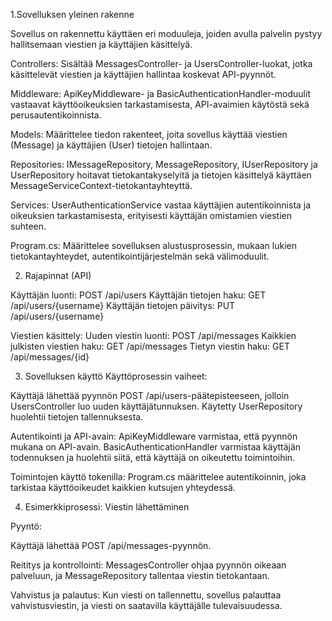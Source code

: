   1.Sovelluksen yleinen rakenne
  
  Sovellus on rakennettu käyttäen eri moduuleja, joiden avulla palvelin pystyy hallitsemaan viestien ja käyttäjien käsittelyä.

  Controllers: Sisältää MessagesController- ja UsersController-luokat, jotka käsittelevät viestien ja käyttäjien hallintaa koskevat API-pyynnöt.

  Middleware: ApiKeyMiddleware- ja BasicAuthenticationHandler-moduulit vastaavat käyttöoikeuksien tarkastamisesta, API-avaimien käytöstä sekä perusautentikoinnista.

  Models: Määrittelee tiedon rakenteet, joita sovellus käyttää viestien (Message) ja käyttäjien (User) tietojen hallintaan.

  Repositories: IMessageRepository, MessageRepository, IUserRepository ja UserRepository hoitavat tietokantakyselyitä ja tietojen käsittelyä käyttäen MessageServiceContext-tietokantayhteyttä.

  Services: UserAuthenticationService vastaa käyttäjien autentikoinnista ja oikeuksien tarkastamisesta, erityisesti käyttäjän omistamien viestien suhteen.

  Program.cs: Määrittelee sovelluksen alustusprosessin, mukaan lukien tietokantayhteydet, autentikointijärjestelmän sekä välimoduulit.

  2. Rajapinnat (API)
     
  Käyttäjän luonti: POST /api/users
  Käyttäjän tietojen haku: GET /api/users/{username}
  Käyttäjän tietojen päivitys: PUT /api/users/{username}
  
  Viestien käsittely:
  Uuden viestin luonti: POST /api/messages
  Kaikkien julkisten viestien haku: GET /api/messages
  Tietyn viestin haku: GET /api/messages/{id}
  
  3. Sovelluksen käyttö
  Käyttöprosessin vaiheet:

Käyttäjä lähettää pyynnön POST /api/users-päätepisteeseen, jolloin UsersController luo uuden käyttäjätunnuksen. Käytetty UserRepository huolehtii tietojen tallennuksesta.

Autentikointi ja API-avain:
ApiKeyMiddleware varmistaa, että pyynnön mukana on API-avain. BasicAuthenticationHandler varmistaa käyttäjän todennuksen ja huolehtii siitä, että käyttäjä on oikeutettu toimintoihin.

Toimintojen käyttö tokenilla:
Program.cs määrittelee autentikoinnin, joka tarkistaa käyttöoikeudet kaikkien kutsujen yhteydessä.

4. Esimerkkiprosessi: Viestin lähettäminen

Pyyntö:

Käyttäjä lähettää POST /api/messages-pyynnön.

Reititys ja kontrollointi:
MessagesController ohjaa pyynnön oikeaan palveluun, ja MessageRepository tallentaa viestin tietokantaan.

Vahvistus ja palautus:
Kun viesti on tallennettu, sovellus palauttaa vahvistusviestin, ja viesti on saatavilla käyttäjälle tulevaisuudessa.

